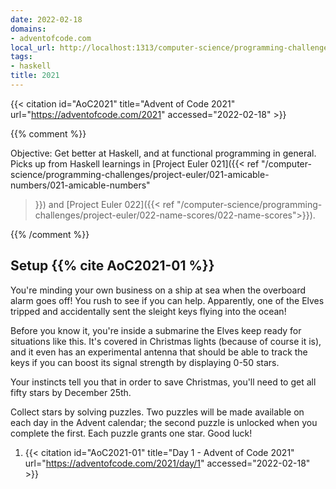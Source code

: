```yaml
---
date: 2022-02-18
domains:
- adventofcode.com
local_url: http://localhost:1313/computer-science/programming-challenges/advent-of-code/2021/
tags:
- haskell
title: 2021
---
```


{{< citation
  id="AoC2021"
  title="Advent of Code 2021"
  url="https://adventofcode.com/2021"
  accessed="2022-02-18" >}}

{{% comment %}}

Objective: Get better at Haskell, and at functional programming in
general. Picks up from Haskell learnings in [Project Euler 021]({{< ref
"/computer-science/programming-challenges/project-euler/021-amicable-numbers/021-amicable-numbers"
>}}) and [Project Euler 022]({{< ref
"/computer-science/programming-challenges/project-euler/022-name-scores/022-name-scores">}}).

{{% /comment %}}

## Setup {{% cite AoC2021-01 %}}

You're minding your own business on a ship at sea when the overboard
alarm goes off! You rush to see if you can help. Apparently, one of the
Elves tripped and accidentally sent the sleight keys flying into the
ocean!

Before you know it, you're inside a submarine the Elves keep ready for
situations like this. It's covered in Christmas lights (because of
course it is), and it even has an experimental antenna that should be
able to track the keys if you can boost its signal strength by
displaying 0-50 stars.

Your instincts tell you that in order to save Christmas, you'll need to
get all fifty stars by December 25th.

Collect stars by solving puzzles. Two puzzles will be made available on
each day in the Advent calendar; the second puzzle is unlocked when you
complete the first. Each puzzle grants one star. Good luck!

1. {{< citation
  id="AoC2021-01"
  title="Day 1 - Advent of Code 2021"
  url="https://adventofcode.com/2021/day/1"
  accessed="2022-02-18" >}}
